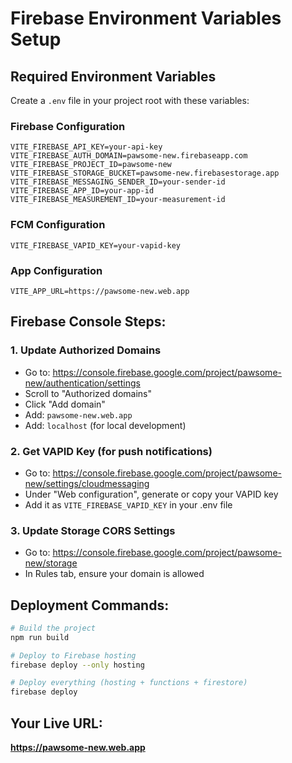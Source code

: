 # Firebase Environment Variables Setup

## Required Environment Variables

Create a `.env` file in your project root with these variables:

### Firebase Configuration
```env
VITE_FIREBASE_API_KEY=your-api-key
VITE_FIREBASE_AUTH_DOMAIN=pawsome-new.firebaseapp.com
VITE_FIREBASE_PROJECT_ID=pawsome-new
VITE_FIREBASE_STORAGE_BUCKET=pawsome-new.firebasestorage.app
VITE_FIREBASE_MESSAGING_SENDER_ID=your-sender-id
VITE_FIREBASE_APP_ID=your-app-id
VITE_FIREBASE_MEASUREMENT_ID=your-measurement-id
```

### FCM Configuration
```env
VITE_FIREBASE_VAPID_KEY=your-vapid-key
```

### App Configuration
```env
VITE_APP_URL=https://pawsome-new.web.app
```

## Firebase Console Steps:

### 1. Update Authorized Domains
- Go to: https://console.firebase.google.com/project/pawsome-new/authentication/settings
- Scroll to "Authorized domains"
- Click "Add domain"
- Add: `pawsome-new.web.app`
- Add: `localhost` (for local development)

### 2. Get VAPID Key (for push notifications)
- Go to: https://console.firebase.google.com/project/pawsome-new/settings/cloudmessaging
- Under "Web configuration", generate or copy your VAPID key
- Add it as `VITE_FIREBASE_VAPID_KEY` in your .env file

### 3. Update Storage CORS Settings
- Go to: https://console.firebase.google.com/project/pawsome-new/storage
- In Rules tab, ensure your domain is allowed

## Deployment Commands:

```bash
# Build the project
npm run build

# Deploy to Firebase hosting
firebase deploy --only hosting

# Deploy everything (hosting + functions + firestore)
firebase deploy
```

## Your Live URL:
**https://pawsome-new.web.app**
